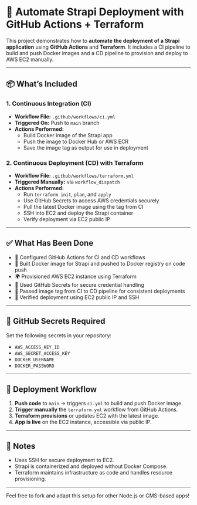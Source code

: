 # 🚀 Automate Strapi Deployment with GitHub Actions + Terraform

This project demonstrates how to **automate the deployment of a Strapi application** using **GitHub Actions** and **Terraform**. It includes a CI pipeline to build and push Docker images and a CD pipeline to provision and deploy to AWS EC2 manually.

---

## 📦 What’s Included

### 1. Continuous Integration (CI)
- **Workflow File:** `.github/workflows/ci.yml`
- **Triggered On:** Push to `main` branch
- **Actions Performed:**
  - Build Docker image of the Strapi app
  - Push the image to Docker Hub or AWS ECR
  - Save the image tag as output for use in deployment

### 2. Continuous Deployment (CD) with Terraform
- **Workflow File:** `.github/workflows/terraform.yml`
- **Triggered Manually:** via `workflow_dispatch`
- **Actions Performed:**
  - Run `terraform init`, `plan`, and `apply`
  - Use GitHub Secrets to access AWS credentials securely
  - Pull the latest Docker image using the tag from CI
  - SSH into EC2 and deploy the Strapi container
  - Verify deployment via EC2 public IP

---

## ✅ What Has Been Done

- 🔧 Configured GitHub Actions for CI and CD workflows  
- 🐳 Built Docker image for Strapi and pushed to Docker registry on code push  
- 🌍 Provisioned AWS EC2 instance using Terraform  
- 🔐 Used GitHub Secrets for secure credential handling  
- 🔁 Passed image tag from CI to CD pipeline for consistent deployments  
- 🧪 Verified deployment using EC2 public IP and SSH  

---

## 🔐 GitHub Secrets Required

Set the following secrets in your repository:

- `AWS_ACCESS_KEY_ID`
- `AWS_SECRET_ACCESS_KEY`
- `DOCKER_USERNAME`
- `DOCKER_PASSWORD`

---

## 📌 Deployment Workflow

1. **Push code** to `main` → triggers `ci.yml` to build and push Docker image.
2. **Trigger manually** the `terraform.yml` workflow from GitHub Actions.
3. **Terraform provisions** or updates EC2 with the latest image.
4. **App is live** on the EC2 instance, accessible via public IP.

---

## 📎 Notes

- Uses SSH for secure deployment to EC2.
- Strapi is containerized and deployed without Docker Compose.
- Terraform maintains infrastructure as code and handles resource provisioning.

---

Feel free to fork and adapt this setup for other Node.js or CMS-based apps!

